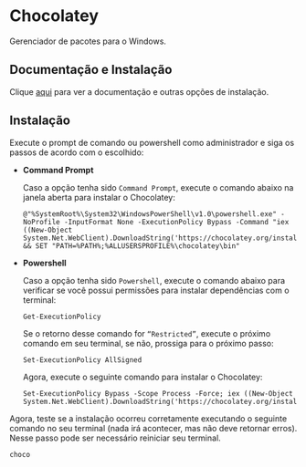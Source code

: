 # Chocolatey

Gerenciador de pacotes para o Windows.

## Documentação e Instalação

Clique [aqui](https://chocolatey.org/) para ver a documentação e outras opções de instalação.

## Instalação

Execute o prompt de comando ou powershell como administrador e siga os passos de acordo com o escolhido:

- **Command Prompt**

  Caso a opção tenha sido `Command Prompt`, execute o comando abaixo na janela aberta para instalar o Chocolatey:

  ```
  @"%SystemRoot%\System32\WindowsPowerShell\v1.0\powershell.exe" -NoProfile -InputFormat None -ExecutionPolicy Bypass -Command "iex ((New-Object System.Net.WebClient).DownloadString('https://chocolatey.org/install.ps1'))" && SET "PATH=%PATH%;%ALLUSERSPROFILE%\chocolatey\bin"
  ```

- **Powershell**

  Caso a opção tenha sido `Powershell`, execute o comando abaixo para verificar se você possui permissões para instalar dependências com o terminal:

  ```
  Get-ExecutionPolicy
  ```

  Se o retorno desse comando for `“Restricted”`, execute o próximo comando em seu terminal, se não, prossiga para o próximo passo:

  ```
  Set-ExecutionPolicy AllSigned
  ```

  Agora, execute o seguinte comando para instalar o Chocolatey:

  ```
  Set-ExecutionPolicy Bypass -Scope Process -Force; iex ((New-Object System.Net.WebClient).DownloadString('https://chocolatey.org/install.ps1'))
  ```

Agora, teste se a instalação ocorreu corretamente executando o seguinte comando no seu terminal (nada irá acontecer, mas não deve retornar erros). Nesse passo pode ser necessário reiniciar seu terminal.

```
choco
```
